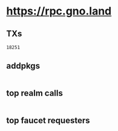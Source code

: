 # https://rpc.gno.land

## TXs
```
18251
```

## addpkgs
```
```

## top realm calls
```
```

## top faucet requesters
```
```

